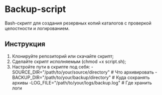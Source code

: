 # Backup-script
Bash-скрипт для создания резервных копий каталогов с проверкой целостности и логированием.
## Инструкция
1. Клонируйте репозиторий или скачайте скрипт;
2. Сделайте скрипт исполняемым (chmod +x script.sh);
3. Настройте пути в скрипте под себя:
     -SOURCE_DIR="/path/to/your/source/directory"  # Что архивировать
	 -BACKUP_DIR="/path/to/your/backup/directory"  # Куда сохранять архивы
	 -LOG_FILE="/path/to/your/logs/backup.log"     # Где хранить логи

